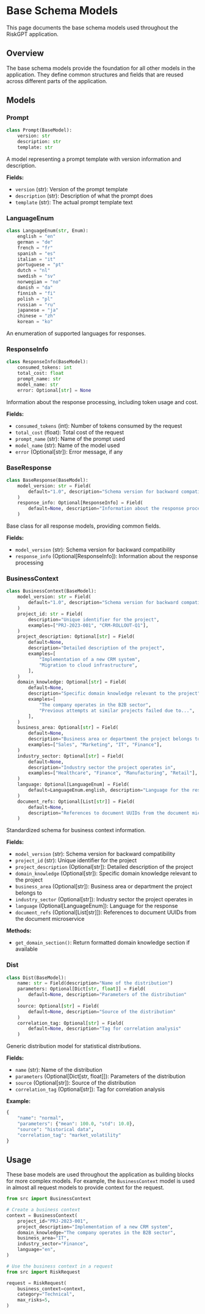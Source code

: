 # Base Schema Models

This page documents the base schema models used throughout the RiskGPT application.

## Overview

The base schema models provide the foundation for all other models in the application. They define common structures and fields that are reused across different parts of the application.

## Models

### Prompt

```python
class Prompt(BaseModel):
    version: str
    description: str
    template: str
```

A model representing a prompt template with version information and description.

**Fields:**
- `version` (str): Version of the prompt template
- `description` (str): Description of what the prompt does
- `template` (str): The actual prompt template text

### LanguageEnum

```python
class LanguageEnum(str, Enum):
    english = "en"
    german = "de"
    french = "fr"
    spanish = "es"
    italian = "it"
    portuguese = "pt"
    dutch = "nl"
    swedish = "sv"
    norwegian = "no"
    danish = "da"
    finnish = "fi"
    polish = "pl"
    russian = "ru"
    japanese = "ja"
    chinese = "zh"
    korean = "ko"
```

An enumeration of supported languages for responses.

### ResponseInfo

```python
class ResponseInfo(BaseModel):
    consumed_tokens: int
    total_cost: float
    prompt_name: str
    model_name: str
    error: Optional[str] = None
```

Information about the response processing, including token usage and cost.

**Fields:**
- `consumed_tokens` (int): Number of tokens consumed by the request
- `total_cost` (float): Total cost of the request
- `prompt_name` (str): Name of the prompt used
- `model_name` (str): Name of the model used
- `error` (Optional[str]): Error message, if any

### BaseResponse

```python
class BaseResponse(BaseModel):
    model_version: str = Field(
        default="1.0", description="Schema version for backward compatibility"
    )
    response_info: Optional[ResponseInfo] = Field(
        default=None, description="Information about the response processing"
    )
```

Base class for all response models, providing common fields.

**Fields:**
- `model_version` (str): Schema version for backward compatibility
- `response_info` (Optional[ResponseInfo]): Information about the response processing

### BusinessContext

```python
class BusinessContext(BaseModel):
    model_version: str = Field(
        default="1.0", description="Schema version for backward compatibility"
    )
    project_id: str = Field(
        description="Unique identifier for the project",
        examples=["PRJ-2023-001", "CRM-ROLLOUT-Q1"],
    )
    project_description: Optional[str] = Field(
        default=None,
        description="Detailed description of the project",
        examples=[
            "Implementation of a new CRM system",
            "Migration to cloud infrastructure",
        ],
    )
    domain_knowledge: Optional[str] = Field(
        default=None,
        description="Specific domain knowledge relevant to the project",
        examples=[
            "The company operates in the B2B sector",
            "Previous attempts at similar projects failed due to...",
        ],
    )
    business_area: Optional[str] = Field(
        default=None,
        description="Business area or department the project belongs to",
        examples=["Sales", "Marketing", "IT", "Finance"],
    )
    industry_sector: Optional[str] = Field(
        default=None,
        description="Industry sector the project operates in",
        examples=["Healthcare", "Finance", "Manufacturing", "Retail"],
    )
    language: Optional[LanguageEnum] = Field(
        default=LanguageEnum.english, description="Language for the response"
    )
    document_refs: Optional[List[str]] = Field(
        default=None,
        description="References to document UUIDs from the document microservice",
    )
```

Standardized schema for business context information.

**Fields:**
- `model_version` (str): Schema version for backward compatibility
- `project_id` (str): Unique identifier for the project
- `project_description` (Optional[str]): Detailed description of the project
- `domain_knowledge` (Optional[str]): Specific domain knowledge relevant to the project
- `business_area` (Optional[str]): Business area or department the project belongs to
- `industry_sector` (Optional[str]): Industry sector the project operates in
- `language` (Optional[LanguageEnum]): Language for the response
- `document_refs` (Optional[List[str]]): References to document UUIDs from the document microservice

**Methods:**
- `get_domain_section()`: Return formatted domain knowledge section if available

### Dist

```python
class Dist(BaseModel):
    name: str = Field(description="Name of the distribution")
    parameters: Optional[Dict[str, float]] = Field(
        default=None, description="Parameters of the distribution"
    )
    source: Optional[str] = Field(
        default=None, description="Source of the distribution"
    )
    correlation_tag: Optional[str] = Field(
        default=None, description="Tag for correlation analysis"
    )
```

Generic distribution model for statistical distributions.

**Fields:**
- `name` (str): Name of the distribution
- `parameters` (Optional[Dict[str, float]]): Parameters of the distribution
- `source` (Optional[str]): Source of the distribution
- `correlation_tag` (Optional[str]): Tag for correlation analysis

**Example:**
```python
{
    "name": "normal",
    "parameters": {"mean": 100.0, "std": 10.0},
    "source": "historical data",
    "correlation_tag": "market_volatility"
}
```

## Usage

These base models are used throughout the application as building blocks for more complex models. For example, the `BusinessContext` model is used in almost all request models to provide context for the request.

```python
from src import BusinessContext

# Create a business context
context = BusinessContext(
    project_id="PRJ-2023-001",
    project_description="Implementation of a new CRM system",
    domain_knowledge="The company operates in the B2B sector",
    business_area="IT",
    industry_sector="Finance",
    language="en",
)

# Use the business context in a request
from src import RiskRequest

request = RiskRequest(
    business_context=context,
    category="Technical",
    max_risks=5,
)
```